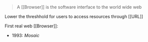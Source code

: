 > A [[Browser]] is the software interface to the world wide web

Lower the threshhold for users to access resources through [[URL]]


First real web [[Browser]]:
- 1993: _Mosaic_